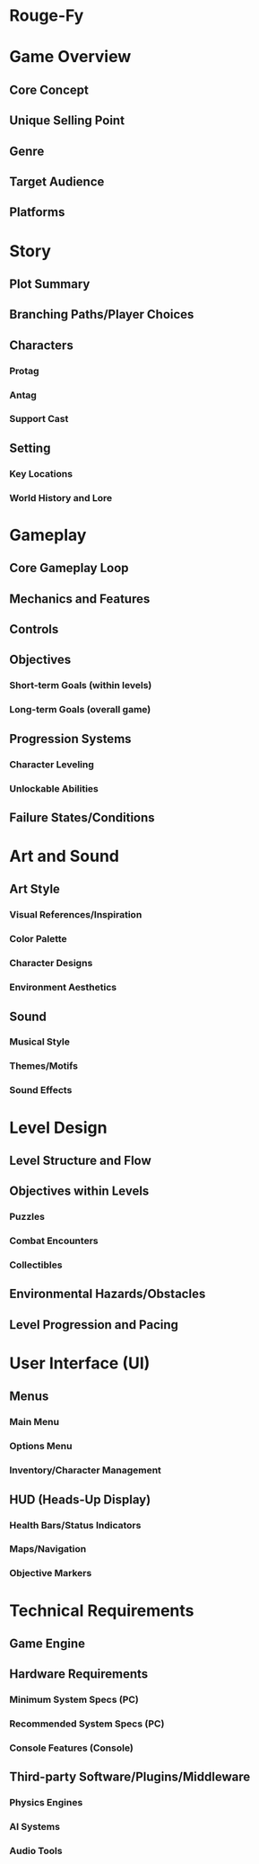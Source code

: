 # Rouge-Fy
# Game Overview
## Core Concept
## Unique Selling Point
## Genre
## Target Audience
## Platforms
# Story
## Plot Summary
## Branching Paths/Player Choices
## Characters
### Protag
### Antag
### Support Cast
## Setting
### Key Locations
### World History and Lore
# Gameplay
## Core Gameplay Loop
## Mechanics and Features
## Controls
## Objectives
### Short-term Goals (within levels)
### Long-term Goals (overall game)
## Progression Systems
### Character Leveling
### Unlockable Abilities
## Failure States/Conditions

# Art and Sound
## Art Style
### Visual References/Inspiration  
### Color Palette  
### Character Designs  
### Environment Aesthetics  
## Sound
### Musical Style  
### Themes/Motifs  
### Sound Effects  

# Level Design
## Level Structure and Flow  
## Objectives within Levels  
### Puzzles  
### Combat Encounters  
### Collectibles  
## Environmental Hazards/Obstacles  
## Level Progression and Pacing  

# User Interface (UI)
## Menus  
### Main Menu  
### Options Menu  
### Inventory/Character Management  
## HUD (Heads-Up Display)  
### Health Bars/Status Indicators  
### Maps/Navigation  
### Objective Markers  

# Technical Requirements
## Game Engine  
## Hardware Requirements  
### Minimum System Specs (PC)  
### Recommended System Specs (PC)  
### Console Features (Console)  
## Third-party Software/Plugins/Middleware  
### Physics Engines  
### AI Systems  
### Audio Tools  
